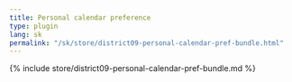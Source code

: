 ```yaml
---
title: Personal calendar preference
type: plugin
lang: sk
permalink: "/sk/store/district09-personal-calendar-pref-bundle.html"
---
```


{% include store/district09-personal-calendar-pref-bundle.md %}
